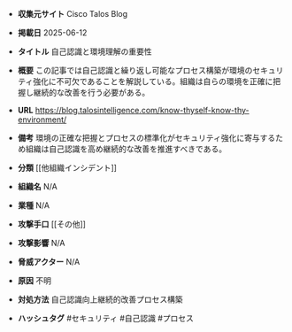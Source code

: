 - **収集元サイト**
Cisco Talos Blog

- **掲載日**
2025-06-12

- **タイトル**
自己認識と環境理解の重要性

- **概要**
この記事では自己認識と繰り返し可能なプロセス構築が環境のセキュリティ強化に不可欠であることを解説している。組織は自らの環境を正確に把握し継続的な改善を行う必要がある。

- **URL**
https://blog.talosintelligence.com/know-thyself-know-thy-environment/

- **備考**
環境の正確な把握とプロセスの標準化がセキュリティ強化に寄与するため組織は自己認識を高め継続的な改善を推進すべきである。

- **分類**
[[他組織インシデント]]

- **組織名**
N/A

- **業種**
N/A

- **攻撃手口**
[[その他]]

- **攻撃影響**
N/A

- **脅威アクター**
N/A

- **原因**
不明

- **対処方法**
自己認識向上継続的改善プロセス構築

- **ハッシュタグ**
#セキュリティ #自己認識 #プロセス
